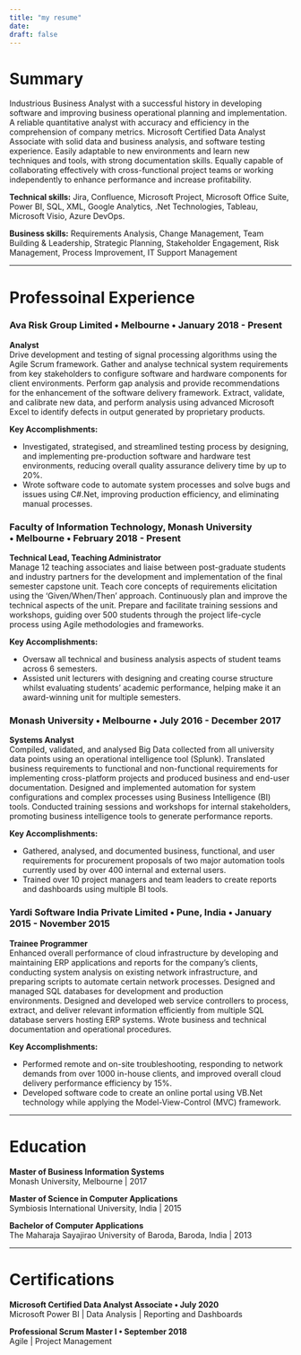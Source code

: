 ```yaml
---
title: "my resume"
date: 
draft: false
---
```


# Summary

Industrious Business Analyst with a successful history in developing software and improving business operational planning and implementation. A reliable quantitative analyst with accuracy and efficiency in the comprehension of company metrics. Microsoft Certified Data Analyst Associate with solid data and business analysis, and software testing experience. Easily adaptable to new environments and learn new techniques and tools, with strong documentation skills. Equally capable of collaborating effectively with cross-functional project teams or working independently to enhance performance and increase profitability.

**Technical skills:** Jira, Confluence, Microsoft Project, Microsoft Office Suite, Power BI, SQL, XML, Google Analytics, .Net Technologies, Tableau, Microsoft Visio, Azure DevOps.

**Business skills:** Requirements Analysis, Change Management, Team Building & Leadership, Strategic Planning, Stakeholder Engagement, Risk Management, Process Improvement, IT Support Management  

---

# Professoinal Experience

### Ava Risk Group Limited • Melbourne • January 2018 - Present
**Analyst**  
Drive development and testing of signal processing algorithms using the Agile Scrum framework. Gather and analyse technical system requirements from key stakeholders to configure software and hardware components for client environments. Perform gap analysis and provide recommendations for the enhancement of the software delivery framework.  Extract, validate, and calibrate new data, and perform analysis using advanced Microsoft Excel to identify defects in output generated by proprietary products. 

**Key Accomplishments:**  
- Investigated, strategised, and streamlined testing process by designing, and implementing pre-production software and hardware test environments, reducing overall quality assurance delivery time by up to 20%.
- Wrote software code to automate system processes and solve bugs and issues using C#.Net, improving production efficiency, and eliminating manual processes.

### Faculty of Information Technology, Monash University • Melbourne • February 2018 - Present
**Technical Lead, Teaching Administrator**  
Manage 12 teaching associates and liaise between post-graduate students and industry partners for the development and implementation of the final semester capstone unit. Teach core concepts of requirements elicitation using the ‘Given/When/Then’ approach. Continuously plan and improve the technical aspects of the unit. Prepare and facilitate training sessions and workshops, guiding over 500 students through the project life-cycle process using Agile methodologies and frameworks. 

**Key Accomplishments:**  
- Oversaw all technical and business analysis aspects of student teams across 6 semesters.
- Assisted unit lecturers with designing and creating course structure whilst evaluating students’ academic performance, helping make it an award-winning unit for multiple semesters.

### Monash University • Melbourne • July 2016 - December 2017
**Systems Analyst**  
Compiled, validated, and analysed Big Data collected from all university data points using an operational intelligence tool (Splunk). Translated business requirements to functional and non-functional requirements for implementing cross-platform projects and produced business and end-user documentation. Designed and implemented automation for system configurations and complex processes using Business Intelligence (BI) tools. Conducted training sessions and workshops for internal stakeholders, promoting business intelligence tools to generate performance reports. 

**Key Accomplishments:**  
- Gathered, analysed, and documented business, functional, and user requirements for procurement proposals of two major automation tools currently used by over 400 internal and external users. 
- Trained over 10 project managers and team leaders to create reports and dashboards using multiple BI tools. 

### Yardi Software India Private Limited • Pune, India • January 2015 - November 2015
**Trainee Programmer**  
Enhanced overall performance of cloud infrastructure by developing and maintaining ERP applications and reports for the company’s clients, conducting system analysis on existing network infrastructure, and preparing scripts to automate certain network processes. Designed and managed SQL databases for development and production environments. Designed and developed web service controllers to process, extract, and deliver relevant information efficiently from multiple SQL database servers hosting ERP systems. Wrote business and technical documentation and operational procedures.

**Key Accomplishments:**  
- Performed remote and on-site troubleshooting, responding to network demands from over 1000 in-house clients, and improved overall cloud delivery performance efficiency by 15%.
- Developed software code to create an online portal using VB.Net technology while applying the Model-View-Control (MVC) framework.  

---

# Education

**Master of Business Information Systems**  
Monash University, Melbourne | 2017  

**Master of Science in Computer Applications**  
Symbiosis International University, India | 2015  

**Bachelor of Computer Applications**  
The Maharaja Sayajirao University of Baroda, Baroda, India | 2013  

---

# Certifications

**Microsoft Certified Data Analyst Associate • July 2020**  
Microsoft Power BI | Data Analysis | Reporting and Dashboards  

**Professional Scrum Master I • September 2018**  
Agile | Project Management  






